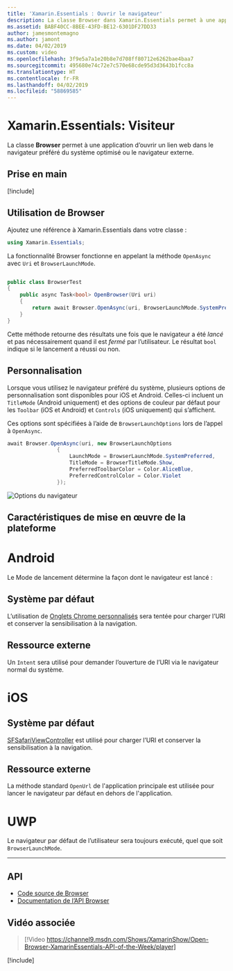 ```yaml
---
title: 'Xamarin.Essentials : Ouvrir le navigateur'
description: La classe Browser dans Xamarin.Essentials permet à une application d’ouvrir un lien web dans le navigateur préféré du système optimisé ou le navigateur externe.
ms.assetid: BABF40CC-8BEE-43FD-BE12-6301DF27DD33
author: jamesmontemagno
ms.author: jamont
ms.date: 04/02/2019
ms.custom: video
ms.openlocfilehash: 3f9e5a7a1e20b8e7d708ff80712e6262bae4baa7
ms.sourcegitcommit: 495680e74c72e7c570e68cde95d3d3643b1fcc8a
ms.translationtype: HT
ms.contentlocale: fr-FR
ms.lasthandoff: 04/02/2019
ms.locfileid: "58869585"
---
```

# <a name="xamarinessentials-browser"></a>Xamarin.Essentials: Visiteur

La classe **Browser** permet à une application d’ouvrir un lien web dans le navigateur préféré du système optimisé ou le navigateur externe.

## <a name="get-started"></a>Prise en main

[!include[](~/essentials/includes/get-started.md)]

## <a name="using-browser"></a>Utilisation de Browser

Ajoutez une référence à Xamarin.Essentials dans votre classe :

```csharp
using Xamarin.Essentials;
```

La fonctionnalité Browser fonctionne en appelant la méthode `OpenAsync` avec `Uri` et `BrowserLaunchMode`.

```csharp

public class BrowserTest
{
    public async Task<bool> OpenBrowser(Uri uri)
    {
        return await Browser.OpenAsync(uri, BrowserLaunchMode.SystemPreferred);
    }
}
```

Cette méthode retourne des résultats une fois que le navigateur a été _lancé_ et pas nécessairement quand il est _fermé_ par l’utilisateur.  Le résultat `bool` indique si le lancement a réussi ou non.

## <a name="customization"></a>Personnalisation

Lorsque vous utilisez le navigateur préféré du système, plusieurs options de personnalisation sont disponibles pour iOS et Android. Celles-ci incluent un `TitleMode` (Android uniquement) et des options de couleur par défaut pour les `Toolbar` (iOS et Android) et `Controls` (iOS uniquement) qui s’affichent. 

Ces options sont spécifiées à l’aide de `BrowserLaunchOptions` lors de l’appel à `OpenAsync`.

```csharp
await Browser.OpenAsync(uri, new BrowserLaunchOptions
                {
                    LaunchMode = BrowserLaunchMode.SystemPreferred,
                    TitleMode = BrowserTitleMode.Show,
                    PreferredToolbarColor = Color.AliceBlue,
                    PreferredControlColor = Color.Violet
                });
```

![Options du navigateur](images/browser-options.png)

## <a name="platform-implementation-specifics"></a>Caractéristiques de mise en œuvre de la plateforme

# [<a name="android"></a>Android](#tab/android)

Le Mode de lancement détermine la façon dont le navigateur est lancé :

## <a name="system-preferred"></a>Système par défaut

L’utilisation de [Onglets Chrome personnalisés](https://developer.chrome.com/multidevice/android/customtabs) sera tentée pour charger l’URI et conserver la sensibilisation à la navigation.

## <a name="external"></a>Ressource externe

Un `Intent` sera utilisé pour demander l’ouverture de l’URI via le navigateur normal du système.

# [<a name="ios"></a>iOS](#tab/ios)

## <a name="system-preferred"></a>Système par défaut

[SFSafariViewController](xref:SafariServices.SFSafariViewController) est utilisé pour charger l’URI et conserver la sensibilisation à la navigation.

## <a name="external"></a>Ressource externe

La méthode standard `OpenUrl` de l'application principale est utilisée pour lancer le navigateur par défaut en dehors de l'application.

# [<a name="uwp"></a>UWP](#tab/uwp)

Le navigateur par défaut de l’utilisateur sera toujours exécuté, quel que soit `BrowserLaunchMode`.

--------------

## <a name="api"></a>API

- [Code source de Browser](https://github.com/xamarin/Essentials/tree/master/Xamarin.Essentials/Browser)
- [Documentation de l’API Browser](xref:Xamarin.Essentials.Browser)

## <a name="related-video"></a>Vidéo associée

> [!Video https://channel9.msdn.com/Shows/XamarinShow/Open-Browser-XamarinEssentials-API-of-the-Week/player]

[!include[](~/essentials/includes/xamarin-show-essentials.md)]

